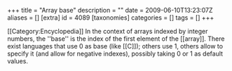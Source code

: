 +++
title = "Array base"
description = ""
date = 2009-06-10T13:23:07Z
aliases = []
[extra]
id = 4089
[taxonomies]
categories = []
tags = []
+++

[[Category:Encyclopedia]]
In the context of arrays indexed by integer numbers, the ''base'' is the index of the first element of the [[array]]. There exist languages that use 0 as base (like [[C]]); others use 1, others allow to specify it (and allow for negative indexes), possibly taking 0 or 1 as default values.
